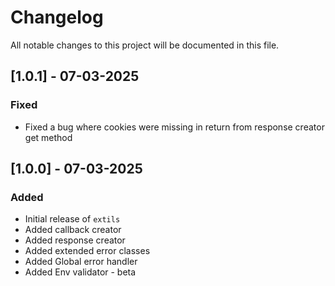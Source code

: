 # Changelog

All notable changes to this project will be documented in this file.

## [1.0.1] - 07-03-2025
### Fixed
- Fixed a bug where cookies were missing in return from response creator get method

## [1.0.0] - 07-03-2025
### Added
- Initial release of `extils`
- Added callback creator
- Added response creator
- Added extended error classes
- Added Global error handler
- Added Env validator - beta
